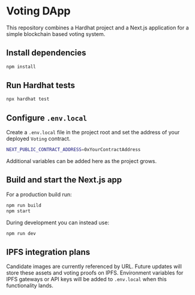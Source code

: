# Voting DApp

This repository combines a Hardhat project and a Next.js application for a simple blockchain based voting system.

## Install dependencies

```bash
npm install
```

## Run Hardhat tests

```bash
npx hardhat test
```

## Configure `.env.local`

Create a `.env.local` file in the project root and set the address of your deployed `Voting` contract.

```bash
NEXT_PUBLIC_CONTRACT_ADDRESS=0xYourContractAddress
```

Additional variables can be added here as the project grows.

## Build and start the Next.js app

For a production build run:

```bash
npm run build
npm start
```

During development you can instead use:

```bash
npm run dev
```

## IPFS integration plans

Candidate images are currently referenced by URL. Future updates will store these assets and voting proofs on IPFS. Environment variables for IPFS gateways or API keys will be added to `.env.local` when this functionality lands.
